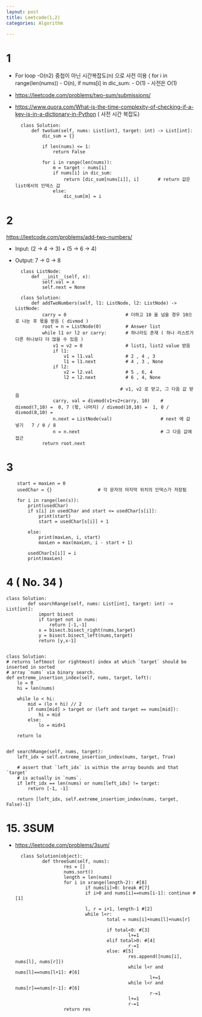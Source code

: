 ```yaml
---
layout: post
title: Leetcode(1,2)
categories: Algorithm

---
```


# 1

* For loop -O(n2) 중첩이 아닌  시간복잡도(n) 으로 사전 이용  ( for i in range(len(nums)) - O(n),  if nums[i] in dic_sum: - O(1) - 사전은 O(1)

* https://leetcode.com/problems/two-sum/submissions/
* https://www.quora.com/What-is-the-time-complexity-of-checking-if-a-key-is-in-a-dictionary-in-Python ( 사전 시간 복잡도)


        class Solution:
            def twoSum(self, nums: List[int], target: int) -> List[int]:
                dic_sum = {}

                if len(nums) <= 1:
                    return False

                for i in range(len(nums)):                        
                    m = target - nums[i]         
                    if nums[i] in dic_sum:
                        return [dic_sum[nums[i]], i]       # return 값은 list에서의 인덱스 값
                    else:
                        dic_sum[m] = i          



# 2

https://leetcode.com/problems/add-two-numbers/

* Input: (2 -> 4 -> 3) + (5 -> 6 -> 4)
* Output: 7 -> 0 -> 8


        class ListNode:
            def __init__(self, x):
                self.val = x
                self.next = None

        class Solution:
            def addTwoNumbers(self, l1: ListNode, l2: ListNode) -> ListNode:
                carry = 0                      # 더하고 10 을 넘을 경우 10으로 나눈 후 몫을 받음 ( divmod ) 
                root = n = ListNode(0)         # Answer list
                while l1 or l2 or carry:       # 하나라도 존재 ( 하나 리스트가 다른 하나보다 더 많을 수 있음 )
                    v1 = v2 = 0                # list1, list2 value 받음 
                    if l1:                     
                        v1 = l1.val            # 2 , 4 , 3
                        l1 = l1.next           # 4 , 3 , None
                    if l2:
                        v2 = l2.val            # 5 , 6, 4
                        l2 = l2.next           # 6 , 4, None
                        
                                             # v1, v2 로 받고, 그 다음 값 받음
                    carry, val = divmod(v1+v2+carry, 10)    # divmod(7,10) =  0, 7 (몫, 나머지) / divmod(10,10) =  1, 0 / divmod(8,10) = 
                    n.next = ListNode(val)                  # next 에 값 넣기   7 / 0 / 8
                    n = n.next                              # 그 다음 값에 접근 
                return root.next


# 3



        start = maxLen = 0
        usedChar = {}                 # 각 문자의 마지막 위치의 인덱스가 저장됨 

        for i in range(len(s)):
            print(usedChar)
            if s[i] in usedChar and start <= usedChar[s[i]]:
                print(start)
                start = usedChar[s[i]] + 1

            else:
                print(maxLen, i, start)
                maxLen = max(maxLen, i - start + 1)

            usedChar[s[i]] = i
            print(maxLen)



# 4 ( No. 34 )


    class Solution:
            def searchRange(self, nums: List[int], target: int) -> List[int]:
                import bisect
                if target not in nums:
                    return [-1,-1]
                x = bisect.bisect_right(nums,target)
                y = bisect.bisect_left(nums,target)
                return [y,x-1]

        
    class Solution:
    # returns leftmost (or rightmost) index at which `target` should be inserted in sorted
    # array `nums` via binary search.
    def extreme_insertion_index(self, nums, target, left):
        lo = 0
        hi = len(nums)

        while lo < hi:
            mid = (lo + hi) // 2
            if nums[mid] > target or (left and target == nums[mid]):
                hi = mid
            else:
                lo = mid+1

        return lo


    def searchRange(self, nums, target):
        left_idx = self.extreme_insertion_index(nums, target, True)

        # assert that `left_idx` is within the array bounds and that `target`
        # is actually in `nums`.
        if left_idx == len(nums) or nums[left_idx] != target:
            return [-1, -1]

        return [left_idx, self.extreme_insertion_index(nums, target, False)-1]
        
        
        
# 15. 3SUM  
* https://leetcode.com/problems/3sum/


        class Solution(object):
                def threeSum(self, nums):
                        res = []
                        nums.sort()
                        length = len(nums)
                        for i in xrange(length-2): #[8]
                                if nums[i]>0: break #[7]
                                if i>0 and nums[i]==nums[i-1]: continue #[1]

                                l, r = i+1, length-1 #[2]
                                while l<r:
                                        total = nums[i]+nums[l]+nums[r]

                                        if total<0: #[3]
                                                l+=1
                                        elif total>0: #[4]
                                                r-=1
                                        else: #[5]
                                                res.append([nums[i], nums[l], nums[r]])
                                                while l<r and nums[l]==nums[l+1]: #[6]
                                                        l+=1
                                                while l<r and nums[r]==nums[r-1]: #[6]
                                                        r-=1
                                                l+=1
                                                r-=1
                        return res

